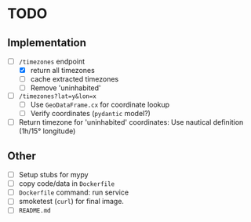 # TODO

## Implementation

- [ ] `/timezones` endpoint
  - [x] return all timezones
  - [ ] cache extracted timezones
  - [ ] Remove 'uninhabited'
- [ ] `/timezones?lat=y&lon=x`
  - [ ] Use `GeoDataFrame.cx` for coordinate lookup
  - [ ] Verify coordinates (`pydantic` model?)
- [ ] Return timezone for 'uninhabited' coordinates: Use nautical definition (1h/15° longitude)

## Other
- [ ] Setup stubs for mypy
- [ ] copy code/data in `Dockerfile`
- [ ] `Dockerfile` command: run service
- [ ] smoketest (`curl`) for final image.
- [ ] `README.md`
